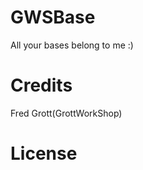 GWSBase
=======


All your bases belong to me :)

Credits
=======

Fred Grott(GrottWorkShop)

License
=======


